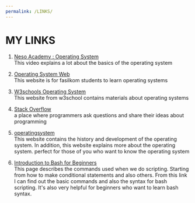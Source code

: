 ```yaml
---
permalink: /LINKS/
---
```


# MY LINKS

1. [Neso Academy : Operating System](https://www.youtube.com/watch?v=vBURTt97EkA&list=PLBlnK6fEyqRiVhbXDGLXDk_OQAeuVcp2O)<br>
This video explains a lot about the basics of the operating system

2. [Operating System Web](https://os.vlsm.org/)<br>
This website is for fasilkom students to learn operating systems

3. [W3schools Operating System](https://www.w3schools.in/operating-system-tutorial/intro/)<br>
This website from w3school contains materials about operating systems

4. [Stack Overflow](https://stackoverflow.com/)<br>
   a place where programmers ask questions and share their ideas about programming

5. [operatingsystem](https://www.operating-system.org/index.html)<br>
   This website contains the history and development of the operating system. In addition, this website explains more about the operating system. perfect for those of you who want to know the operating system

6. [Introduction to Bash for Beginners](https://livecodestream.dev/post/introduction-to-bash-for-beginners/)<br>
   This page describes the commands used when we do scripting. Starting from how to make conditional statements and also others. From this link I can find out the basic commands and also the syntax for bash scripting. It's also very helpful for beginners who want to learn bash syntax.